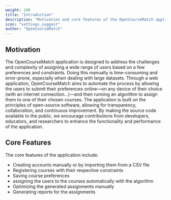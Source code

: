 ```yaml
---
weight: 100
title: "Introduction"
description: "Motivation and core features of the OpenCourseMatch application"
icon: "settings_suggest"
author: "OpenCourseMatch"
---
```


## Motivation

The OpenCourseMatch application is designed to address the challenges and complexity of assigning a wide range of users based on a few preferences and constraints.
Doing this manually is time-consuming and error-prone, especially when dealing with large datasets.
Through a web application, OpenCourseMatch aims to automate the process by allowing the users to submit their preferences online—on any device of their choice (with an internet connection...)—and then running an algorithm to assign them to one of their chosen courses.
The application is built on the principles of open-source software, allowing for transparency, collaboration, and continuous improvement.
By making the source code available to the public, we encourage contributions from developers, educators, and researchers to enhance the functionality and performance of the application.

## Core Features

The core features of the application include:

- Creating accounts manually or by importing them from a CSV file
- Registering courses with their respective constraints
- Saving course preferences
- assigning the users to the courses automatically with the algorithm
- Optimizing the generated assignments manually
- Generating reports for the assignments
